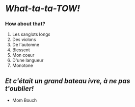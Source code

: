 # _What-ta-ta-TOW!_

### How about that?

1. Les sanglots longs
1. Des violons
1. De l'automne
1. Blessent
1. Mon coeur
1. D'une langueur
1. Monotone

## _Et c'était un grand bateau ivre, à ne pas t'oublier!_

- Mom Bouch
